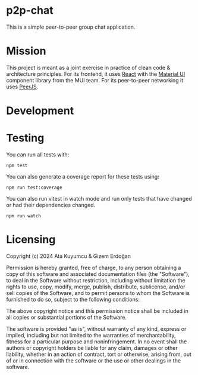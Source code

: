 # p2p-chat

This is a simple peer-to-peer group chat application.

# Mission

This project is meant as a joint exercise in practice of clean code &
architecture principles. For its frontend, it uses [React](https://react.dev/)
with the [Material UI](https://mui.com/material-ui/) component library from the
MUI team. For its peer-to-peer networking it uses [PeerJS](https://peerjs.com/).

# Development

# Testing

You can run all tests with:

```
npm test
```

You can also generate a coverage report for these tests using:

```
npm run test:coverage
```

You can also run vitest in watch mode and run only tests that have changed or
had their dependencies changed.

```
npm run watch
```

# Licensing

Copyright (c) 2024 Ata Kuyumcu & Gizem Erdoğan

Permission is hereby granted, free of charge, to any person obtaining a copy
of this software and associated documentation files (the "Software"), to deal
in the Software without restriction, including without limitation the rights
to use, copy, modify, merge, publish, distribute, sublicense, and/or sell
copies of the Software, and to permit persons to whom the Software is
furnished to do so, subject to the following conditions:

The above copyright notice and this permission notice shall be included in all
copies or substantial portions of the Software.

The software is provided "as is", without warranty of any kind, express or
implied, including but not limited to the warranties of merchantability, fitness
for a particular purpose and noninfringement. In no event shall the authors or
copyright holders be liable for any claim, damages or other liability, whether
in an action of contract, tort or otherwise, arising from, out of or in
connection with the software or the use or other dealings in the software.
